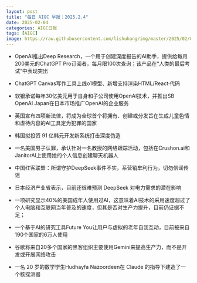 ```yaml
---
layout: post
title: "每日 AIGC 早报：2025.2.4"
date: 2025-02-04
categories: AIGC日报
tags: [AIGC]
image: https://raw.githubusercontent.com/lishuhang/img/master/2025/02/0204-d.jpg
---
```


- OpenAI推出Deep Research，一个用于创建深度报告的AI助手，提供给每月200美元的ChatGPT Pro订阅者，每月限100次查询；该产品在“人类的最后考试”中表现突出

- ChatGPT Canvas写作工具上线o1模型、新增支持渲染HTML/React·代码

- 软银承诺每年30亿美元用于自身和子公司使用OpenAI技术，并推出SB OpenAI Japan在日本市场推广OpenAI的企业服务

- 英国宣布四项新法律，将成为全球首个将拥有、创建或分发旨在生成儿童色情和虐待内容的AI工具定为犯罪的国家

- 韩国拟投资 91 亿韩元开发新系统打击深度伪造

- 一名美国男子认罪，承认针对一名教授的网络跟踪活动，包括在Crushon.ai和JanitorAI上使用她的个人信息创建聊天机器人

- 中国红客联盟：所谓守护DeepSeek事件不实，系营销牟利行为，切勿信谣传谣

- 日本经济产业省表示，目前还很难预测 DeepSeek 对电力需求的潜在影响

- 一项研究显示40%的美国成年人使用过AI，这意味着AI技术的采用速度超过了个人电脑和互联网当年普及的速度，但其是否对生产力提升，目前仍证据不足；

- 一个基于AI的研究工具Future You让用户与虚拟的老年自我互动，目前被来自190个国家的6万人使用

- 谷歌称来自20多个国家的黑客组织主要使用Gemini来提高生产力，而不是开发或开展网络攻击

- 一名 20 岁的数学学生Hudhayfa Nazoordeen在 Claude 的指导下建造了一个核探测器